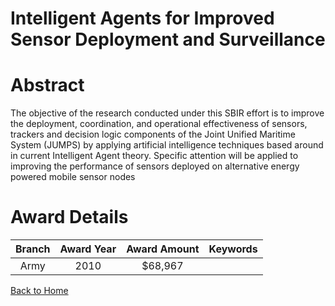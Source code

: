 
Intelligent Agents for Improved Sensor Deployment and Surveillance
==================================================================

# Abstract


The objective of the research conducted under this SBIR effort is to improve the deployment, coordination, and operational effectiveness of sensors, trackers and decision logic components of the Joint Unified Maritime System (JUMPS) by applying  artificial intelligence techniques based around in current Intelligent Agent theory.  Specific attention will be applied to improving the performance of sensors deployed on alternative energy powered mobile sensor nodes  

# Award Details

|Branch|Award Year|Award Amount|Keywords|
| :---: | :---: | :---: | :---: |
|Army|2010|$68,967||
  
  


[Back to Home](https://github.com/chrischow/dod_sbir_awards#988)